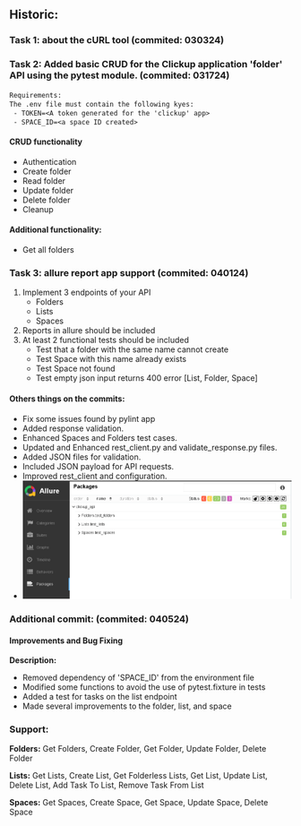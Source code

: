 ## Historic:

### **Task 1:** about the cURL tool (commited: 030324)

### **Task 2:** Added basic CRUD for the Clickup application 'folder' API using the pytest module. (commited: 031724)

``` 
Requirements:
The .env file must contain the following kyes:
 - TOKEN=<A token generated for the 'clickup' app>
 - SPACE_ID=<a space ID created>
``` 

#### CRUD functionality

- Authentication
- Create folder
- Read folder
- Update folder
- Delete folder
- Cleanup

#### Additional functionality:

- Get all folders

### **Task 3:** allure report app support (commited: 040124)

1. Implement 3 endpoints of your API
    - Folders
    - Lists
    - Spaces
2. Reports in allure should be included
3. At least 2 functional tests should be included
    - Test that a folder with the same name cannot create
    - Test Space with this name already exists
    - Test Space not found
    - Test empty json input returns 400 error [List, Folder, Space]

#### Others things on the commits:

- Fix some issues found by pylint app
- Added response validation.
- Enhanced Spaces and Folders test cases.
- Updated and Enhanced rest_client.py and validate_response.py files.
- Added JSON files for validation.
- Included JSON payload for API requests.
- Improved rest_client and configuration.
- ![img.png](Docs/img.png)


### Additional commit: (commited: 040524)
#### Improvements and Bug Fixing
**Description:**
- Removed dependency of 'SPACE_ID' from the environment file
- Modified some functions to avoid the use of pytest.fixture in tests
- Added a test for tasks on the list endpoint
- Made several improvements to the folder, list, and space

### **Support:**
**Folders:** Get Folders, Create Folder, Get Folder, Update Folder, Delete Folder

**Lists:** Get Lists, Create List, Get Folderless Lists, Get List, Update List, Delete List, Add Task To List, Remove
Task From List

**Spaces:** Get Spaces, Create Space, Get Space, Update Space, Delete Space
